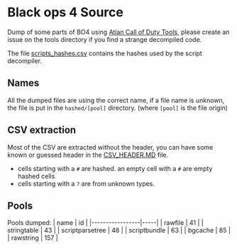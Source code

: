 # Black ops 4 Source

Dump of some parts of BO4 using [Atian Call of Duty Tools](https://github.com/ate47/atian-cod-tools), please create an issue on the tools directory if you find a strange decompiled code.

The file [scripts_hashes.csv](scripts_hashes.csv) contains the hashes used by the script decompiler.

## Names

All the dumped files are using the correct name, if a file name is unknown, the file is put in the `hashed/[pool]` directory. (where `[pool]` is the file origin)

## CSV extraction

Most of the CSV are extracted without the header, you can have some known or guessed header in the [CSV_HEADER.MD](CSV_HEADER.MD) file.

- cells starting with a `#` are hashed. an empty cell with a `#` are empty hashed cells
- cells starting with a `?` are from unknown types.

## Pools

Pools dumped:
| name            | id  |
|-----------------|-----|
| rawfile         | 41  |
| stringtable     | 43  |
| scriptparsetree | 48  |
| scriptbundle    | 63  |
| bgcache         | 85  |
| rawstring       | 157 |